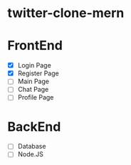 # twitter-clone-mern
# FrontEnd
- [x] Login Page
- [x] Register Page
- [ ] Main Page
- [ ] Chat Page
- [ ] Profile Page

# BackEnd

- [ ] Database
- [ ] Node.JS
